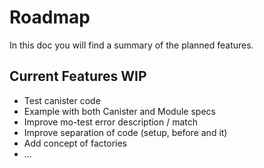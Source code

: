 # Roadmap

In this doc you will find a summary of the planned features.

## Current Features WIP

- Test canister code
- Example with both Canister and Module specs
- Improve mo-test error description / match
- Improve separation of code (setup, before and it)
- Add concept of factories
- ...
